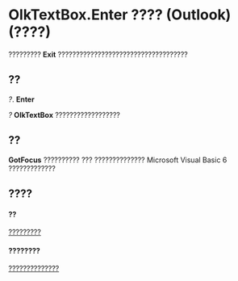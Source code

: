 
# OlkTextBox.Enter ???? (Outlook)(????)

????????? **Exit** ????????????????????????????????????


## ??

 _?_. **Enter**

 _?_ **OlkTextBox** ??????????????????


## ??

 **GotFocus** ?????????? ??? ?????????????? Microsoft Visual Basic 6 ?????????????


## ????


#### ??


[?????????](8c9438bf-e20a-2f70-90ac-097cf09594ca.md)
#### ????????


[??????????????](http://msdn.microsoft.com/library/f4a5f9ea-15f7-164e-d7ca-77a0842105c8%28Office.15%29.aspx)